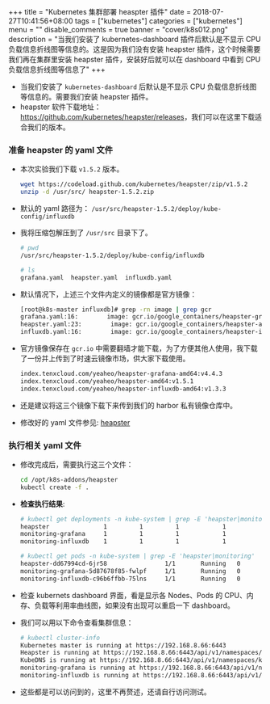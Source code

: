 +++
title = "Kubernetes 集群部署 heaspter 插件"
date = 2018-07-27T10:41:56+08:00
tags = ["kubernetes"]
categories = ["kubernetes"]
menu = ""
disable_comments = true
banner = "cover/k8s012.png"
description = "当我们安装了 kubernetes-dashboard 插件后默认是不显示 CPU 负载信息折线图等信息的。这是因为我们没有安装 heapster 插件，这个时候需要我们再在集群里安装 heapster 插件，安装好后就可以在 dashboard 中看到 CPU 负载信息折线图等信息了"
+++

- 当我们安装了 `kubernetes-dashboard` 后默认是不显示 CPU 负载信息折线图等信息的。需要我们安装 heapster 插件。
- heapster 软件下载地址：<https://github.com/kubernetes/heapster/releases>，我们可以在这里下载适合我们的版本。

### 准备 heapster 的 yaml 文件
- 本次实验我们下载 `v1.5.2` 版本。

  ```bash
  wget https://codeload.github.com/kubernetes/heapster/zip/v1.5.2
  unzip -d /usr/src/ heapster-1.5.2.zip
  ```

- 默认的 yaml 路径为： `/usr/src/heapster-1.5.2/deploy/kube-config/influxdb`
- 我将压缩包解压到了 `/usr/src` 目录下了。
  
  ```bash
  # pwd
  /usr/src/heapster-1.5.2/deploy/kube-config/influxdb
  
  # ls
  grafana.yaml  heapster.yaml  influxdb.yaml
  ```

- 默认情况下，上述三个文件内定义的镜像都是官方镜像：
  
  ```bash
  [root@k8s-master influxdb]# grep -rn image | grep gcr
  grafana.yaml:16:        image: gcr.io/google_containers/heapster-grafana-amd64:v4.4.3
  heapster.yaml:23:        image: gcr.io/google_containers/heapster-amd64:v1.5.1
  influxdb.yaml:16:        image: gcr.io/google_containers/heapster-influxdb-amd64:v1.3.3
  ```

- 官方镜像保存在 `gcr.io` 中需要翻墙才能下载，为了方便其他人使用，我下载了一份并上传到了时速云镜像市场，供大家下载使用。
  
  ```bash
  index.tenxcloud.com/yeaheo/heapster-grafana-amd64:v4.4.3
  index.tenxcloud.com/yeaheo/heapster-amd64:v1.5.1
  index.tenxcloud.com/yeaheo/heapster-influxdb-amd64:v1.3.3
  ```

- 还是建议将这三个镜像下载下来传到我们的 harbor 私有镜像仓库中。

- 修改好的 yaml 文件参见: [heapster](https://github.com/yeaheo/kubernetes-manifests/tree/master/addons/heaspter)

### 执行相关 yaml 文件
- 修改完成后，需要执行这三个文件：
  
  ```bash
  cd /opt/k8s-addons/heapster
  kubectl create -f .
  ```

- **检查执行结果**:

  ```bash
  # kubectl get deployments -n kube-system | grep -E 'heapster|monitoring'
  heapster               1         1         1            1           16d
  monitoring-grafana     1         1         1            1           16d
  monitoring-influxdb    1         1         1            1           16d

  # kubectl get pods -n kube-system | grep -E 'heapster|monitoring'
  heapster-dd67994cd-6jr58                1/1       Running   0          16d
  monitoring-grafana-5d87678f85-fwlpf     1/1       Running   0          16d
  monitoring-influxdb-c96b6ffbb-75lns     1/1       Running   0          16d
  ```

- 检查 kubernets dashboard 界面，看是显示各 Nodes、Pods 的 CPU、内存、负载等利用率曲线图，如果没有出现可以重启一下 dashboard。

- 我们可以用以下命令查看集群信息：

  ```bash
  # kubectl cluster-info 
  Kubernetes master is running at https://192.168.8.66:6443
  Heapster is running at https://192.168.8.66:6443/api/v1/namespaces/kube-system/services/heapster/proxy
  KubeDNS is running at https://192.168.8.66:6443/api/v1/namespaces/kube-system/services/kube-dns:dns/proxy
  monitoring-grafana is running at https://192.168.8.66:6443/api/v1/namespaces/kube-system/services/monitoring-grafana/proxy
  monitoring-influxdb is running at https://192.168.8.66:6443/api/v1/namespaces/kube-system/services/monitoring-influxdb/proxy
  ```

- 这些都是可以访问到的，这里不再赘述，还请自行访问测试。
